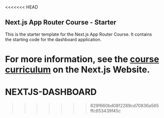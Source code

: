 <<<<<<< HEAD
## Next.js App Router Course - Starter

This is the starter template for the Next.js App Router Course. It contains the starting code for the dashboard application.

For more information, see the [course curriculum](https://nextjs.org/learn) on the Next.js Website.
=======
# NEXTJS-DASHBOARD
>>>>>>> 829f660bd08f2289cd70836a565ffc653439f45c
